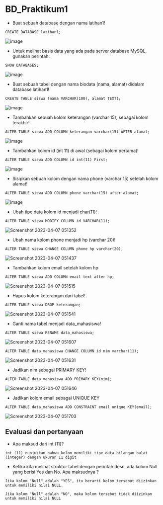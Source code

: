 # BD_Praktikum1
- Buat sebuah database dengan nama latihan1!
```
CREATE DATABASE latihan1;
```
![image](https://user-images.githubusercontent.com/115551911/230502648-26bdaf80-5d47-4556-8a95-fd61186fde58.png)
- Untuk melihat basis data yang ada pada server database MySQL, gunakan perintah: 
```
SHOW DATABASES;
```
![image](https://user-images.githubusercontent.com/115551911/230502840-0b51e6c2-9d30-4e05-84e1-f7a881ffa757.png)
- Buat sebuah tabel dengan nama biodata (nama, alamat) didalam database latihan1!
```
CREATE TABLE siswa (nama VARCHAR(100), alamat TEXT);
```
![image](https://user-images.githubusercontent.com/115551911/230502906-39293619-8aef-4eae-bb67-666b5be3a500.png)
- Tambahkan sebuah kolom keterangan (varchar 15), sebagai kolom terakhir!
```
ALTER TABLE siswa ADD COLUMN keterangan varchar(15) AFTER alamat;
```
![image](https://user-images.githubusercontent.com/115551911/230502951-f18c21ac-4f5e-4b36-8dfb-503388fbea25.png)
- Tambahkan kolom id (int 11) di awal (sebagai kolom pertama)!
```
ALTER TABLE siswa ADD COLUMN id int(11) First;
```
![image](https://user-images.githubusercontent.com/115551911/230503013-59ca6501-3031-4866-9914-c248574aa156.png)
- Sisipkan sebuah kolom dengan nama phone (varchar 15) setelah kolom alamat!
```
ALTER TABLE siswa ADD COLUMN phone varchar(15) after alamat;
```
![image](https://user-images.githubusercontent.com/115551911/230503060-f5223e93-c821-431e-ba6c-006aa1257fe1.png)
- Ubah tipe data kolom id menjadi char(11)!
```
ALTER TABLE siswa MODIFY COLUMN id VARCHAR(11);
```
![Screenshot 2023-04-07 051352](https://user-images.githubusercontent.com/115551911/230503907-be351bc3-98ff-4a44-84df-08188631e511.png)
- Ubah nama kolom phone menjadi hp (varchar 20)!
```
ALTER TABLE siswa CHANGE COLUMN phone hp varchar(20);
```
![Screenshot 2023-04-07 051437](https://user-images.githubusercontent.com/115551911/230504065-ababa271-7da7-4f2b-b465-0a1ba72fa000.png)
- Tambahkan kolom email setelah kolom hp
```
ALTER TABLE siswa ADD COLUMN email text after hp;
```
![Screenshot 2023-04-07 051515](https://user-images.githubusercontent.com/115551911/230504133-2364e919-c61e-4341-996d-d3c19f7633b2.png)
- Hapus kolom keterangan dari tabel!
```
ALTER TABLE siswa DROP keterangan;
```
![Screenshot 2023-04-07 051541](https://user-images.githubusercontent.com/115551911/230504212-e7588c6d-2c16-4836-9746-043943500308.png)
- Ganti nama tabel menjadi data_mahasiswa!
```
ALTER TABLE siswa RENAME data_mahasiswa;
```
![Screenshot 2023-04-07 051607](https://user-images.githubusercontent.com/115551911/230504578-07ee927e-28af-43b7-b59a-06350932d899.png)

```
ALTER TABLE data_mahasiswa CHANGE COLUMN id nim varchar(11);
```
![Screenshot 2023-04-07 051631](https://user-images.githubusercontent.com/115551911/230504347-16363552-6d56-4bad-874a-0e689feac12c.png)
- Jadikan nim sebagai PRIMARY KEY!
```
ALTER TABLE data_mahasiswa ADD PRIMARY KEY(nim);
```
![Screenshot 2023-04-07 051646](https://user-images.githubusercontent.com/115551911/230504410-6e0880aa-3cf3-4d90-abb9-55c1e39a9dae.png)
- Jadikan kolom email sebagai UNIQUE KEY
```
ALTER TABLE data_mahasiswa ADD CONSTRAINT email unique KEY(email);
```
![Screenshot 2023-04-07 051703](https://user-images.githubusercontent.com/115551911/230504647-f01e138d-30b1-457d-8403-f440f35b2cf1.png)
## Evaluasi dan pertanyaan
- Apa maksud dari int (11)?
```
int (11) nunjukkan bahwa kolom memiliki tipe data bilangan bulat (integer) dengan ukuran 11 digit 
```
- Ketika kita melihat struktur tabel dengan perintah desc, ada kolom Null yang berisi Yes dan No. Apa maksudnya ?
```
Jika kolom "Null" adalah "YES", itu berarti kolom tersebut diizinkan untuk memiliki nilai NULL.

Jika kolom "Null" adalah "NO", maka kolom tersebut tidak diizinkan untuk memiliki nilai NULL
```
